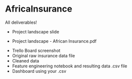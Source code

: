 # AfricaInsurance
All deliverables! <br>
 * Project landscape slide
  - Project landscape - African Insurance.pdf 
 * Trello Board screenshot 
 * Original raw insurance data file 
 * Cleaned data 
 * Feature engineering notebook and resulting data .csv file 
 * Dashboard using your .csv 
